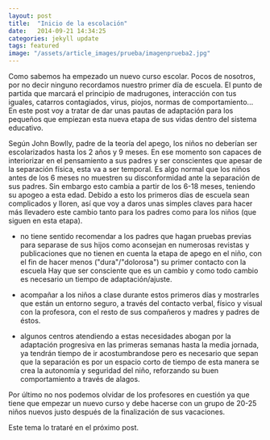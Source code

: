 ```yaml
---
layout: post
title:  "Inicio de la escolación"
date:   2014-09-21 14:34:25
categories: jekyll update
tags: featured
image: "/assets/article_images/prueba/imagenprueba2.jpg"
---
```


Como sabemos ha empezado un nuevo curso escolar. Pocos de nosotros, por no decir ninguno recordamos nuestro primer día de escuela. El punto de partida que marcará el principio de madrugones, interacción con tus iguales, catarros contagiados, virus, piojos, normas de comportamiento... En este post voy a tratar de dar unas pautas de adaptación para los pequeños que empiezan esta nueva etapa de sus vidas dentro del sistema educativo.

Según John Bowlly, padre de la teoría del apego, los niños no deberían ser escolarizados hasta los 2 años y 9 meses. En ese momento son capaces de interiorizar en el pensamiento a sus padres y ser conscientes que apesar de la separación física, esta va a ser temporal. Es algo normal que los niños antes de los 6 meses no muestren su disconformidad ante la separación de sus padres. Sin embargo esto cambia a partir de los 6-18 meses, teniendo su apogeo a esta edad. Debido a esto los primeros días de escuela sean complicados y lloren, así que voy a daros unas simples claves para hacer más llevadero este cambio tanto para los padres como para los niños (que siguen en esta etapa).
- no tiene sentido recomendar a los padres que hagan pruebas previas para separase de sus hijos como aconsejan en numerosas revistas y publicaciones que no tienen en cuenta la etapa de apego en el niño, con el fin de hacer menos ("dura"/"dolorosa") su primer contacto con la escuela Hay que ser consciente que es un cambio y como todo cambio es necesario un tiempo de adaptación/ajuste.

- acompañar a los niños a clase durante estos primeros días y mostrarles que están un entorno seguro, a través del contacto verbal, físico y visual con la profesora, con el resto de sus compañeros y madres y padres de éstos.

- algunos centros atendiendo a estas necesidades abogan por la adaptación progresiva en las primeras semanas hasta la media jornada, ya tendrán tiempo de ir acostumbrandose pero es necesario que sepan que la separación es por un espacio corto de tiempo de esta manera se crea la autonomía y seguridad del niño, reforzando su buen comportamiento a través de alagos.

Por último no nos podemos olvidar de los profesores en cuestión ya que tiene que empezar un nuevo curso y debe hacerse con un grupo de 20-25 niños nuevos justo después de la finalización de sus vacaciones.

Este tema lo trataré en el próximo post.



